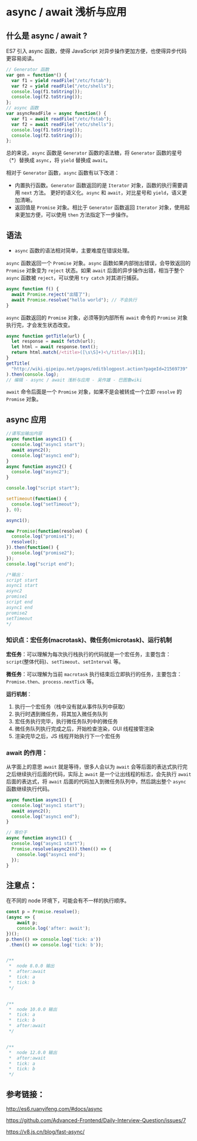 # async / await 浅析与应用

## 什么是 async / await ?

ES7 引入 async 函数，使得 JavaScript 对异步操作更加方便，也使得异步代码更容易阅读。

```javascript
// Generator 函数
var gen = function*() {
  var f1 = yield readFile("/etc/fstab");
  var f2 = yield readFile("/etc/shells");
  console.log(f1.toString());
  console.log(f2.toString());
};
// async 函数
var asyncReadFile = async function() {
  var f1 = await readFile("/etc/fstab");
  var f2 = await readFile("/etc/shells");
  console.log(f1.toString());
  console.log(f2.toString());
};
```

总的来说，`async` 函数是 `Generator` 函数的语法糖，将 `Generator` 函数的星号（\*）替换成 `async`，将 `yield` 替换成 `await`。

相对于 `Generator` 函数，`async` 函数有以下改进：

- 内置执行函数。`Generator` 函数返回的是 `Iterator` 对象，函数的执行需要调用 `next` 方法。
  更好的语义化。`async` 和 `await`，对比星号和 `yield`，语义更加清晰。
- 返回值是 `Promise` 对象。相比于 `Generator` 函数返回 `Iterator` 对象，使用起来更加方便，可以使用 `then` 方法指定下一步操作。

## 语法

- `async` 函数的语法相对简单，主要难度在错误处理。

`async` 函数返回一个 `Promise` 对象。`async` 函数如果内部抛出错误，会导致返回的 `Promise` 对象变为 `reject` 状态。如果 `await` 后面的异步操作出错，相当于整个 `async` 函数被 `reject`，可以使用 `try catch` 对其进行捕获。

```javascript
async function f() {
  await Promise.reject("出错了");
  await Promise.resolve("hello world"); // 不会执行
}
```

`async` 函数返回的 `Promise` 对象，必须等到内部所有 `await` 命令的 `Promise` 对象执行完，才会发生状态改变。

```javascript
async function getTitle(url) {
  let response = await fetch(url);
  let html = await response.text();
  return html.match(/<title>([\s\S]+)<\/title>/i)[1];
}
getTitle(
  "http://wiki.qipeipu.net/pages/editblogpost.action?pageId=21569739"
).then(console.log);
// 编辑 - async / await 浅析与应用 - 吴作雄 - 巴图鲁wiki
```

`await` 命令后面是一个 `Promise` 对象，如果不是会被转成一个立即 `resolve` 的 `Promise` 对象。

## async 应用

```javascript
//请写出输出内容
async function async1() {
  console.log("async1 start");
  await async2();
  console.log("async1 end");
}
async function async2() {
  console.log("async2");
}

console.log("script start");

setTimeout(function() {
  console.log("setTimeout");
}, 0);

async1();

new Promise(function(resolve) {
  console.log("promise1");
  resolve();
}).then(function() {
  console.log("promise2");
});
console.log("script end");

/*输出：
script start
async1 start
async2
promise1
script end
async1 end
promise2
setTimeout
*/
```

### 知识点：宏任务(macrotask)、微任务(microtask)、运行机制

**宏任务**：可以理解为每次执行栈执行的代码就是一个宏任务，主要包含：`script`(整体代码)、`setTimeout`、`setInterval` 等。

**微任务**：可以理解为当前 `macrotask` 执行结束后立即执行的任务，主要包含：`Promise.then`、`process.nextTick` 等。

**运行机制**：

1. 执行一个宏任务（栈中没有就从事件队列中获取）
2. 执行时遇到微任务，将其加入微任务队列
3. 宏任务执行完毕，执行微任务队列中的微任务
4. 微任务队列执行完成之后，开始检查渲染，GUI 线程接管渲染
5. 渲染完毕之后，JS 线程开始执行下一个宏任务

### await 的作用：

从字面上的意思 `await` 就是等待，很多人会以为 `await` 会等后面的表达式执行完之后继续执行后面的代码，实际上 `await` 是一个让出线程的标志，会先执行 `await` 后面的表达式，将 `await` 后面的代码加入到微任务队列中，然后跳出整个 `async` 函数继续执行代码。

```javascript
async function async1() {
  console.log("async1 start");
  await async2();
  console.log("async1 end");
}

// 等价于
async function async1() {
  console.log("async1 start");
  Promise.resolve(async2()).then(() => {
    console.log("async1 end");
  });
}
```

## 注意点：

在不同的 node 环境下，可能会有不一样的执行顺序。

```javascript
const p = Promise.resolve();
(async => {
	await p;
	console.log('after: await');
})();
p.then(() => console.log('tick: a'))
 .then(() => console.log('tick: b'));


/**
 *  node 8.0.0 输出
 *	after:await
 *	tick: a
 *  tick: b
 */


/**
 *  node 10.0.0 输出
 *	tick: a
 *  tick: b
 *	after:await
 */


/**
 *  node 12.0.0 输出
 *	after:await
 *	tick: a
 *  tick: b
 */
```

## 参考链接：

http://es6.ruanyifeng.com/#docs/async

https://github.com/Advanced-Frontend/Daily-Interview-Question/issues/7

https://v8.js.cn/blog/fast-async/
